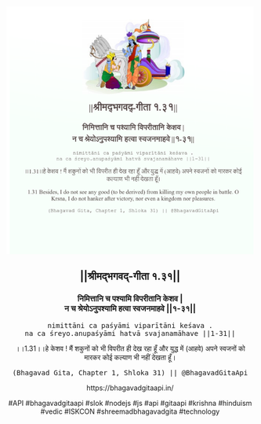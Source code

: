 <img src="../../asset/BG_1_31.png"/>
<center><h2>||श्रीमद्‍भगवद्‍-गीता १.३१||</h2>
<h3>निमित्तानि च पश्यामि विपरीतानि केशव |<br/>न च श्रेयोऽनुपश्यामि हत्वा स्वजनमाहवे ||१-३१||</h3>
<pre>nimittāni ca paśyāmi viparītāni keśava .<br/>na ca śreyo.anupaśyāmi hatvā svajanamāhave ||1-31||</pre>
<p>।।1.31।।हे केशव ! मैं शकुनों को भी विपरीत ही देख रहा हूँ और युद्ध में (आहवे) अपने स्वजनों को मारकर कोई कल्याण भी नहीं देखता हूँ।</p>
<pre>(Bhagavad Gita, Chapter 1, Shloka 31) || @BhagavadGitaApi</pre><p>https://bhagavadgitaapi.in/</p><p>#API #bhagavadgitaapi #slok #nodejs #js #api #gitaapi #krishna #hinduism #vedic #ISKCON #shreemadbhagavadgita #technology</p></center>